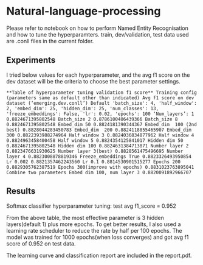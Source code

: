 # Natural-language-processing
Please refer to notebook on how to perform Named Entity Recognisation and how to tune the hyperparamters.
train, dev/validation, test data used are .conll files in the current folder.

## Experiments
I tried below values for each hyperparameter, and the avg f1 score on the dev dataset will be the criteria to choose the best parameter settings.

`
**Table of hyperparameter tuning validation f1 score**
Training config 
(parameters same as default other than indicated)
Avg f1 score on dev dataset (‘emerging.dev.conll’)
Default
'batch_size': 4, 'half_window': 2, 'embed_dim': 25, 'hidden_dim': 25, 'num_classes': 13, 'freeze_embeddings': False, 'lr': 0.02, 'epochs': 100
‘Num_layers’: 1
0.8824671395802548
Batch_size 2
0.8786100406439366
Batch_size 8
0.8824671395802548
Embed_dim 50
0.8824181390344367
Embed_dim  100 (2nd best)
0.8828044283450783
Embed_dim  200
0.8824118855465907
Embed_dim 300
0.8822393988274964
Half window 3
0.8824036834877962
Half window 4
0.8824963458400458
Half window 5
0.8824354125841017
Hidden dim 50
0.8824671395802548
Hidden dim 100
0.8824631384713871
Number layer 2
0.8823476631930625
Number layer 3(best)
0.8828561475496695
Number layer 4
0.8823008878819346
Freeze_embeddings True
0.8823326493950854
Lr 0.002
0.8821357462243560
Lr 0.1
0.8814530901515277
Epochs 200
0.8829305762387519
Epochs 300(improve with epochs)
0.8831023763895041
Combine two parameters
Embed dim 100, num layer 3
0.8820091892966707
`

## Results
Softmax classifier hyperparameter tuning: test avg f1_score = 0.952

From the above table, the most effective parameter is 3 hidden layers(default 1) plus more epochs. To get better results, I also used a learning rate scheduler to reduce the rate by half per 100 epochs. The model was trained for 1000 epochs(when loss converges) and got avg f1 score of 0.952 on test data.

The learning curve and classification report are included in the report.pdf.




